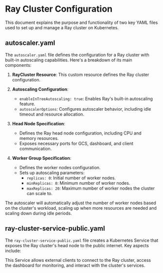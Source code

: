 # Ray Cluster Configuration

This document explains the purpose and functionality of two key YAML files used to set up and manage a Ray cluster on Kubernetes.

## autoscaler.yaml

The `autoscaler.yaml` file defines the configuration for a Ray cluster with built-in autoscaling capabilities. Here's a breakdown of its main components:

1. **RayCluster Resource**: This custom resource defines the Ray cluster configuration.

2. **Autoscaling Configuration**:
   - `enableInTreeAutoscaling: true`: Enables Ray's built-in autoscaling feature.
   - `autoscalerOptions`: Configures autoscaler behavior, including idle timeout and resource allocation.

3. **Head Node Specification**:
   - Defines the Ray head node configuration, including CPU and memory resources.
   - Exposes necessary ports for GCS, dashboard, and client communication.

4. **Worker Group Specification**:
   - Defines the worker nodes configuration.
   - Sets up autoscaling parameters:
     - `replicas: 0`: Initial number of worker nodes.
     - `minReplicas: 0`: Minimum number of worker nodes.
     - `maxReplicas: 20`: Maximum number of worker nodes the cluster can scale to.

The autoscaler will automatically adjust the number of worker nodes based on the cluster's workload, scaling up when more resources are needed and scaling down during idle periods.

## ray-cluster-service-public.yaml

The `ray-cluster-service-public.yaml` file creates a Kubernetes Service that exposes the Ray cluster's head node to the public internet. Key aspects include:

This Service allows external clients to connect to the Ray cluster, access the dashboard for monitoring, and interact with the cluster's services.
